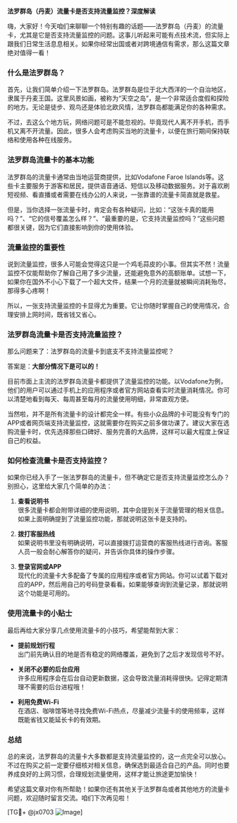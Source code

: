 **法罗群岛（丹麦）流量卡是否支持流量监控？深度解读**

嗨，大家好！今天咱们来聊聊一个特别有趣的话题——法罗群岛（丹麦）的流量卡，尤其是它是否支持流量监控的问题。这事儿听起来可能有点技术流，但实际上跟我们日常生活息息相关。如果你经常出国或者对跨境通信有需求，那么这篇文章绝对值得一看！

### 什么是法罗群岛？
首先，让我们简单介绍一下法罗群岛。法罗群岛是位于北大西洋的一个自治地区，隶属于丹麦王国。这里风景如画，被称为“天空之岛”，是一个非常适合度假和探险的地方。无论是徒步、观鸟还是体验北欧风情，法罗群岛都能满足你的各种需求。

不过，去这么个地方玩，网络问题可是不能忽视的。毕竟现代人离不开手机，而手机又离不开流量。因此，很多人会考虑购买当地的流量卡，以便在旅行期间保持联络和使用各种在线服务。

### 法罗群岛流量卡的基本功能
法罗群岛的流量卡通常由当地运营商提供，比如Vodafone Faroe Islands等。这些卡主要服务于游客和居民，提供语音通话、短信以及移动数据服务。对于喜欢刷短视频、看直播或者需要在线办公的人来说，一张靠谱的流量卡简直就是救星。

但是，当你选择一张流量卡时，肯定会有各种疑问，比如：“这张卡真的能用吗？”、“它的信号覆盖怎么样？”、“最重要的是，它支持流量监控吗？”这些问题都很关键，因为它们直接影响到你的使用体验。

### 流量监控的重要性
说到流量监控，很多人可能会觉得这只是一个鸡毛蒜皮的小事。但其实不然！流量监控不仅能帮助你了解自己用了多少流量，还能避免意外的高额账单。试想一下，如果你在国外不小心下载了一个超大文件，结果一个月的流量就被瞬间消耗殆尽，那得多心疼啊！

所以，一张支持流量监控的卡显得尤为重要。它让你随时掌握自己的使用情况，合理安排上网时间，既省钱又省心。

### 法罗群岛流量卡是否支持流量监控？
那么问题来了：法罗群岛的流量卡到底支不支持流量监控呢？

答案是：**大部分情况下是可以的！**

目前市面上主流的法罗群岛流量卡都提供了流量监控的功能。以Vodafone为例，他们的用户可以通过手机上的应用程序或者官方网站查看实时流量消耗情况。你可以清楚地看到每天、每周甚至每月的流量使用明细，非常直观方便。

当然啦，并不是所有流量卡的设计都完全一样。有些小众品牌的卡可能没有专门的APP或者网页端支持流量监控，这就需要你在购买之前多做功课了。建议大家在选购流量卡时，优先选择那些口碑好、服务完善的大品牌，这样可以最大程度上保证自己的权益。

### 如何检查流量卡是否支持监控？
如果你已经入手了一张法罗群岛的流量卡，但不确定它是否支持流量监控怎么办？别担心，这里给大家几个简单的办法：

1. **查看说明书**  
   很多流量卡都会附带详细的使用说明，其中会提到关于流量管理的相关信息。如果上面明确提到了流量监控功能，那就说明这张卡是支持的。

2. **拨打客服热线**  
   如果说明书里没有明确说明，可以直接拨打运营商的客服热线进行咨询。客服人员一般会耐心解答你的疑问，并告诉你具体的操作步骤。

3. **登录官网或APP**  
   现代化的流量卡大多配备了专属的应用程序或者官方网站。你可以试着下载对应的APP，然后用自己的号码登录看看。如果能够查询到流量记录，那就说明这个功能是可用的。

### 使用流量卡的小贴士
最后再给大家分享几点使用流量卡的小技巧，希望能帮到大家：

- **提前规划行程**  
  出门前先确认目的地是否有稳定的网络覆盖，避免到了之后才发现信号不好。

- **关闭不必要的后台应用**  
  许多应用程序会在后台自动更新数据，这会导致流量消耗得很快。记得定期清理不需要的后台进程哦！

- **利用免费Wi-Fi**  
  在酒店、咖啡馆等地寻找免费Wi-Fi热点，尽量减少流量卡的使用频率，这样既能省钱又能延长卡的有效期。

### 总结
总的来说，法罗群岛的流量卡大多数都是支持流量监控的，这一点完全可以放心。不过在购买之前一定要仔细核对相关信息，确保选到最适合自己的产品。同时也要养成良好的上网习惯，合理规划流量使用，这样才能让旅途更加愉快！

希望这篇文章对你有所帮助！如果你还有其他关于法罗群岛或者其他地方的流量卡问题，欢迎随时留言交流。咱们下次再见啦！

[TG💪+ @jx0703 ![Image](https://github.com/user-attachments/assets/dbca1d08-cadb-493c-b0ec-ad6f7a83f270)]